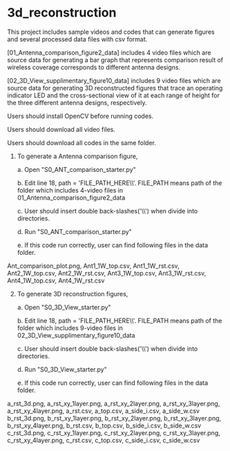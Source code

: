 # 3d_reconstruction
This project includes sample videos and codes that can generate figures and several processed data files with csv format.

[01_Antenna_comparison_figure2_data] includes 4 video files which are source data for generating a bar graph that represents comparison result of wireless coverage corresponds to different antenna designs.

[02_3D_View_supplimentary_figure10_data] includes 9 video files which are source data for generating 3D reconstructed figures that trace an operating indicator LED and the cross-sectional view of it at each range of height for the three different antenna designs, respectively.


Users should install OpenCV before running codes.

Users should download all video files.

Users should download all codes in the same folder.


1. To generate a Antenna comparison figure,

	a. Open "S0_ANT_comparison_starter.py"
  
	b. Edit line 18, path = 'FILE_PATH_HERE\\\\'. FILE_PATH means path of the folder which includes 4-video files in 01_Antenna_comparison_figure2_data
  
  	c. User should insert double back-slashes('\\\\') when divide into directories.
  
  	d. Run "S0_ANT_comparison_starter.py"
  
  	e. If this code run correctly, user can find following files in the data folder.
	
Ant_comparison_plot.png, Ant1_1W_top.csv, Ant1_1W_rst.csv, Ant2_1W_top.csv, Ant2_1W_rst.csv, Ant3_1W_top.csv, Ant3_1W_rst.csv, Ant4_1W_top.csv, Ant4_1W_rst.csv
  
	
2. To generate 3D reconstruction figures,

  	a. Open "S0_3D_View_starter.py"
  
  	b. Edit line 18, path = 'FILE_PATH_HERE\\\\'. FILE_PATH means path of the folder which includes 9-video files in 02_3D_View_supplimentary_figure10_data
  
  	c. User should insert double back-slashes('\\\\') when divide into directories.
  
  	d. Run "S0_3D_View_starter.py"
  
  	e. If this code run correctly, user can find following files in the data folder.
	
a_rst_3d.png, a_rst_xy_1layer.png, a_rst_xy_2layer.png, a_rst_xy_3layer.png, a_rst_xy_4layer.png, a_rst.csv, a_top.csv, a_side_i.csv, a_side_w.csv
b_rst_3d.png, b_rst_xy_1layer.png, b_rst_xy_2layer.png, b_rst_xy_3layer.png, b_rst_xy_4layer.png, b_rst.csv, b_top.csv, b_side_i.csv, b_side_w.csv
c_rst_3d.png, c_rst_xy_1layer.png, c_rst_xy_2layer.png, c_rst_xy_3layer.png, c_rst_xy_4layer.png, c_rst.csv, c_top.csv, c_side_i.csv, c_side_w.csv
